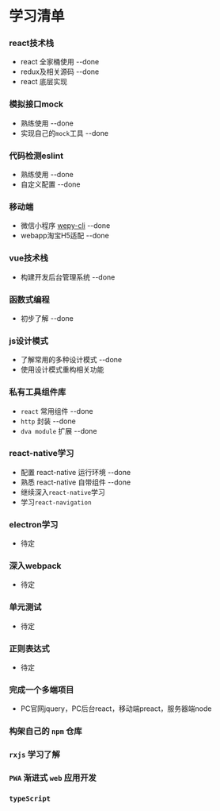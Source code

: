 # 学习清单

### react技术栈

- react 全家桶使用 --done
- redux及相关源码 --done
- react 底层实现

### 模拟接口mock 
- 熟练使用 --done
- 实现自己的`mock`工具 --done

### 代码检测eslint 
- 熟练使用 --done
- 自定义配置 --done

### 移动端 
- 微信小程序 [wepy-cli](https://tencent.github.io/wepy/document.html#/) --done
- webapp淘宝H5适配 --done

### vue技术栈 
- 构建开发后台管理系统 --done

### 函数式编程
- 初步了解 --done

### js设计模式
- 了解常用的多种设计模式 --done
-  使用设计模式重构相关功能

### 私有工具组件库
- `react` 常用组件 --done
- `http` 封装 --done
- `dva module` 扩展 --done

### react-native学习
- 配置 react-native 运行环境 --done
- 熟悉 react-native 自带组件 --done
- 继续深入`react-native`学习
- 学习`react-navigation`

### electron学习
-  待定

### 深入webpack
-  待定

### 单元测试
-  待定

### 正则表达式
-  待定

### 完成一个多端项目
-  PC官网jquery，PC后台react，移动端preact，服务器端node

### 构架自己的 `npm` 仓库

### `rxjs` 学习了解

### `PWA` 渐进式 `web` 应用开发 

### `typeScript` 